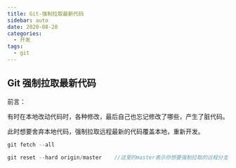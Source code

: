 ```yaml
---
title: Git-强制拉取最新代码
sidebar: auto
date: 2020-08-20
categories:
  - 开发
tags:
  - git
---
```




## Git 强制拉取最新代码

前言：

有时在本地改动代码时，各种修改，最后自己也忘记修改了哪些，产生了脏代码。

此时想要舍弃本地代码，强制拉取远程最新的代码覆盖本地，重新开发。

```javascript
git fetch --all
```

```javascript
git reset --hard origin/master    //这里的master表示你想要强制拉取的远程分支
```


